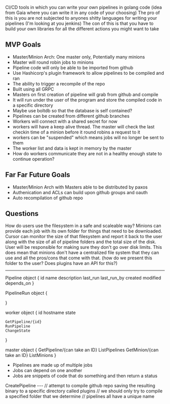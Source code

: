 CI/CD tools in which you can write your own pipelines in golang code (idea from Gaia where you can write it in any code of your choosing)
The pro of this is you are not subjected to anyones shitty languages for writing your pipelines (I'm looking at you jenkins)
The con of this is that you have to build your own libraries for all the different actions you might want to take


## MVP Goals
* Master/Minion Arch: One master only, Potentially many minions
* Master will round robin jobs to minions
* Pipeline code will only be able to be imported from github
* Use Hashicorp's plugin framework to allow pipelines to be compiled and ran
* The ability to trigger a recompile of the repo
* Built using all GRPC
* Masters on first creation of pipeline will grab from github and compile
* It will run under the user of the program and store the compiled code in a specific directory
* Maybe use boltdb so that the database is self contained?
* Pipelines can be created from different github branches
* Workers will connect with a shared secret for now
* workers will have a keep alive thread. The master will check the last checkin time of a minion before
    it round robins a request to it
* workers can be "suspended" which means jobs will no longer be sent to them
* The worker list and data is kept in memory by the master
* How do workers communicate they are not in a healthy enough state to continue operation?


## Far Far Future Goals
* Master/Minion Arch with Masters able to be distributed by paxos
* Authenication and ACLs can build upon github groups and oauth
* Auto recompilation of github repo


## Questions
How do users use the filesystem in a safe and scaleable way?
    Minions can provide each job with its own folder for things that need to be downloaded. Cursor can monitor the size of that filesystem and report it back to the user along with the size of all of pipeline folders and the total size of the disk. User will be responsible for making sure they don't go over disk limits. This does mean that minions don't have a centralized file system that they can use and all the pros/cons that come with that.
    (how do we present this folder to the user? Does plugins have an API for this?)


-----

Pipeline object {
    id
    name
    description
    last_run
    last_run_by
    created
    modified
    depends_on
}

PipelineRun object {

}

worker object {
    id
    hostname
    state

    GetPipeline/{id}
    RunPipeline
    ChangeState
}


master object {
    GetPipeline/{can take an ID}
    ListPipelines
    GetMinion/{can take an ID}
    ListMinions
}


* Pipelines are made up of multiple jobs
* Jobs can depend on one another
* Jobs are snippets of code that do something and then return a status


CreatePipeline ---
	// attempt to compile github repo saving the resulting binary to a specific directory called plugins
	// we should only try to compile a specified folder that we determine
	// pipelines all have a unique name

